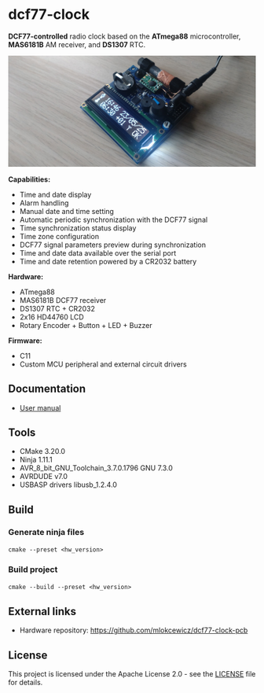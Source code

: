 # dcf77-clock 

**DCF77-controlled** radio clock based on the **ATmega88** microcontroller, **MAS6181B** AM receiver, and **DS1307** RTC.

![dcf77_clock_assembled](./docs/img/dcf77_clock_assembled.JPG)

**Capabilities:**
* Time and date display
* Alarm handling
* Manual date and time setting
* Automatic periodic synchronization with the DCF77 signal
* Time synchronization status display
* Time zone configuration
* DCF77 signal parameters preview during synchronization
* Time and date data available over the serial port
* Time and date retention powered by a CR2032 battery
  
**Hardware:**
* ATmega88
* MAS6181B DCF77 receiver
* DS1307 RTC + CR2032
* 2x16 HD44760 LCD
* Rotary Encoder + Button + LED + Buzzer

**Firmware:**
* C11
* Custom MCU peripheral and external circuit drivers

## Documentation

* [User manual](docs/user_manual.md)

## Tools
* CMake 3.20.0
* Ninja 1.11.1 
* AVR_8_bit_GNU_Toolchain_3.7.0.1796 GNU 7.3.0
* AVRDUDE v7.0
* USBASP drivers libusb_1.2.4.0

## Build

### Generate ninja files
`cmake --preset <hw_version>`

### Build project
`cmake --build --preset <hw_version>`

## External links
* Hardware repository: https://github.com/mlokcewicz/dcf77-clock-pcb

## License

This project is licensed under the Apache License 2.0 - see the [LICENSE](./LICENSE) file for details.
